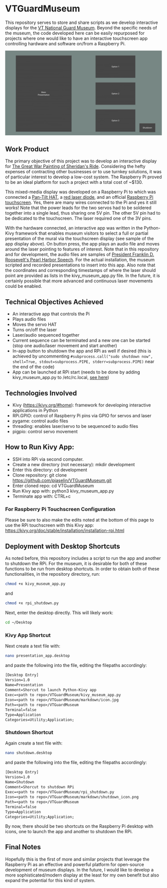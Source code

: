 # VTGuardMuseum
This repository serves to store and share scripts as we develop interactive displays for the [VT National Guard Museum](http://vt.public.ng.mil/Museum/). Beyond the specific needs of the museum, the code developed here can be easily repurposed for projects where one would like to have an interactive touchscreen app controlling hardware and software on/from a Raspberry Pi. 

![screenshot of app](/markdown/app_screenshot.jpeg)

## Work Product
The primary objective of this project was to develop an interactive display for [The Great War Painting of Sheridan's Ride](https://www.burlingtonfreepress.com/story/news/2016/05/30/camp-johnson-museum-spotlights-military-history/85131380/). Considering the hefty expenses of contracting other businesses or to use turnkey solutions, it was of particular interest to develop a low-cost system. The Raspberry Pi proved to be an ideal platform for such a project with a total cost of ~$130.

This mixed-media display was developed on a Raspberry Pi to which was connected a [Pan-Tilt HAT](https://www.adafruit.com/product/3353), a [red laser diode](https://www.adafruit.com/product/1054), and an official [Raspberry Pi touchscreen](https://www.amazon.com/Raspberry-Pi-7-Touchscreen-Display/dp/B0153R2A9I). Yes, there are many wires connected to the Pi and yes it still works! Note that the power leads for the two servos had to be soldered together into a single lead, thus sharing one 5V pin. The other 5V pin had to be dedicated to the touchscreen. The laser required one of the 3V pins.

With the hardware connected, an interactive app was written in the Python-Kivy framework that enables museum visitors to select a full or partial presentation of the mural via the touchscreen display (see sample of the app display above). On button press, the app plays an audio file and moves around the laser pointing to features of interest. Note that in this repository and for development, the audio files are samples of [President Franklin D. Roosevelt's Pearl Harbor Speech](https://archive.org/details/FDR_Declares_War_19411208). For the actual installation, the museum scripted and recorded presentations to insert into this app. Also note that the coordinates and corresponding timestamps of where the laser should point are provided as lists in the kivy_museum_app.py file. In the future, it is certainly possible that more advanced and continuous laser movements could be enabled.

## Technical Objectives Achieved
 - An interactive app that controls the Pi
 - Plays audio files
 - Moves the servo HAT
 - Turns on/off the laser
 - Laser/audio sequenced together
 - Current sequence can be terminated and a new one can be started (stop one audio/laser movement and start another)
 - In-app button to shutdown the app and RPi as well if desired (this is achieved by uncommenting `#subprocess.call("sudo shutdown now", shell=True, stdout=subprocess.PIPE, stderr=subprocess.PIPE)` near the end of the code)
 - App can be launched at RPi start (needs to be done by adding kivy_museum_app.py to /etc/rc.local, [see here](https://www.dexterindustries.com/howto/run-a-program-on-your-raspberry-pi-at-startup/))

## Technologies Involved
 - Kivy (https://kivy.org/#home): framework for developing interactive applications in Python
 - RPi.GPIO: control of Raspberry Pi pins via GPIO for servos and laser
 - pygame: control audio files
 - threading: enables laser/servo to be sequenced to audio files
 - pigpio: control servo movement

## How to Run Kivy App:
 - SSH into RPi via second computer.
 - Create a new directory (not necessary): mkdir development
 - Enter this directory: cd development
 - Clone repository: git clone https://github.com/pjaselin/VTGuardMuseum.git
 - Enter cloned repo: cd VTGuardMuseum
 - Run Kivy app with: python3 kivy_museum_app.py
 - Terminate app with: CTRL+c
### For Raspberry Pi Touchscreen Configuration
Please be sure to also make the edits noted at the bottom of this page to use the RPi touchscreen with this Kivy app:
https://kivy.org/doc/stable/installation/installation-rpi.html
 
## Deployment with Desktop Shortcuts
As noted before, this repository includes a script to run the app and another to shutdown the RPi. For the museum, it is desirable for both of these functions to be run from desktop shortcuts. In order to obtain both of these functionalities, in the repository directory, run:
```bash
chmod +x kivy_museum_app.py
```
and 
```bash
chmod +x rpi_shutdown.py
```
Next, enter the desktop directly. This will likely work:
```bash
cd ~/Desktop
```
### Kivy App Shortcut
Next create a text file with:
```bash
nano presentation_app.desktop
```
and paste the following into the file, editing the filepaths accordingly:
```
[Desktop Entry]
Version=1.0
Name=Presentation
Comment=Shorcut to launch Python-Kivy app
Exec=<path to repo>/VTGuardMuseum/kivy_museum_app.py
Icon=<path to repo>/VTGuardMuseum/markdown/icon.jpg
Path=<path to repo>/VTGuardMuseum
Terminal=false
Type=Application
Categories=Utility;Application;
```
### Shutdown Shortcut
Again create a text file with:
```bash
nano shutdown.desktop
```
and paste the following into the file, editing the filepaths accordingly:
```
[Desktop Entry]
Version=1.0
Name=Shutdown
Comment=Shorcut to shutdown RPi
Exec=<path to repo>/VTGuardMuseum/rpi_shutdown.py
Icon=<path to repo>/VTGuardMuseum/markdown/shutdown_icon.png
Path=<path to repo>/VTGuardMuseum
Terminal=false
Type=Application
Categories=Utility;Application;
```
By now, there should be two shortcuts on the Raspberry Pi desktop with icons, one to launch the app and another to shutdown the RPi.

## Final Notes
Hopefully this is the first of more and similar projects that leverage the Raspberry Pi as an effective and powerful platform for open-source development of museum displays. In the future, I would like to develop a more sophisticated/modern display at the least for my own benefit but also expand the potential for this kind of system.
